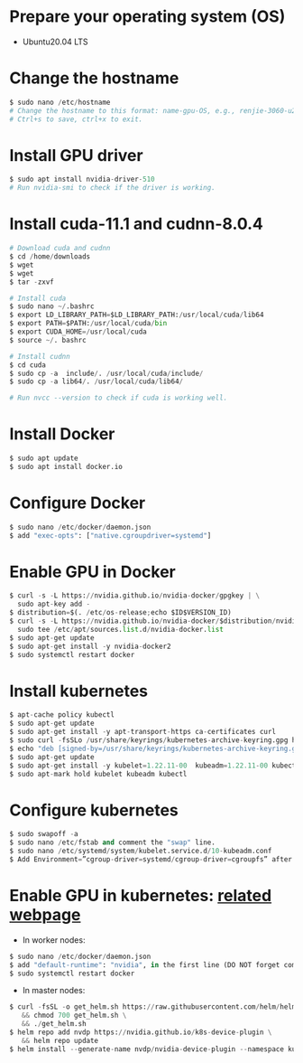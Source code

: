 # Prepare your operating system (OS)
- Ubuntu20.04 LTS

# Change the hostname
```python
$ sudo nano /etc/hostname
# Change the hostname to this format: name-gpu-OS, e.g., renjie-3060-u20, keivan-3080-u20, etc.
# Ctrl+s to save, ctrl+x to exit.
```

# Install GPU driver
```python
$ sudo apt install nvidia-driver-510
# Run nvidia-smi to check if the driver is working.
```

# Install cuda-11.1 and cudnn-8.0.4
```python
# Download cuda and cudnn
$ cd /home/downloads
$ wget 
$ wget
$ tar -zxvf 

# Install cuda
$ sudo nano ~/.bashrc
$ export LD_LIBRARY_PATH=$LD_LIBRARY_PATH:/usr/local/cuda/lib64
$ export PATH=$PATH:/usr/local/cuda/bin
$ export CUDA_HOME=/usr/local/cuda
$ source ~/. bashrc

# Install cudnn
$ cd cuda
$ sudo cp -a  include/. /usr/local/cuda/include/
$ sudo cp -a lib64/. /usr/local/cuda/lib64/

# Run nvcc --version to check if cuda is working well.
```

# Install Docker
```python
$ sudo apt update
$ sudo apt install docker.io
```

# Configure Docker
```python
$ sudo nano /etc/docker/daemon.json
$ add "exec-opts": ["native.cgroupdriver=systemd"]
```

# Enable GPU in Docker
```python
$ curl -s -L https://nvidia.github.io/nvidia-docker/gpgkey | \
  sudo apt-key add -
$ distribution=$(. /etc/os-release;echo $ID$VERSION_ID)
$ curl -s -L https://nvidia.github.io/nvidia-docker/$distribution/nvidia-docker.list | \
  sudo tee /etc/apt/sources.list.d/nvidia-docker.list
$ sudo apt-get update
$ sudo apt-get install -y nvidia-docker2
$ sudo systemctl restart docker
```

# Install kubernetes
```python
$ apt-cache policy kubectl
$ sudo apt-get update
$ sudo apt-get install -y apt-transport-https ca-certificates curl
$ sudo curl -fsSLo /usr/share/keyrings/kubernetes-archive-keyring.gpg https://packages.cloud.google.com/apt/doc/apt-key.gpg
$ echo "deb [signed-by=/usr/share/keyrings/kubernetes-archive-keyring.gpg] https://apt.kubernetes.io/ kubernetes-xenial main" | sudo tee /etc/apt/sources.list.d/kubernetes.list
$ sudo apt-get update
$ sudo apt-get install -y kubelet=1.22.11-00  kubeadm=1.22.11-00 kubectl=1.22.11-00
$ sudo apt-mark hold kubelet kubeadm kubectl
```

# Configure kubernetes
```python
$ sudo swapoff -a
$ sudo nano /etc/fstab and comment the "swap" line.
$ sudo nano /etc/systemd/system/kubelet.service.d/10-kubeadm.conf
$ Add Environment=”cgroup-driver=systemd/cgroup-driver=cgroupfs” after the last “Environment Variable”.
```

# Enable GPU in kubernetes: [related webpage](https://docs.nvidia.com/datacenter/cloud-native/kubernetes/install-k8s.html)
- In worker nodes:
```python
$ sudo nano /etc/docker/daemon.json
$ add "default-runtime": "nvidia", in the first line (DO NOT forget comma).
$ sudo systemctl restart docker
```

- In master nodes:
```python
$ curl -fsSL -o get_helm.sh https://raw.githubusercontent.com/helm/helm/master/scripts/get-helm-3 \
   && chmod 700 get_helm.sh \
   && ./get_helm.sh
$ helm repo add nvdp https://nvidia.github.io/k8s-device-plugin \
   && helm repo update
$ helm install --generate-name nvdp/nvidia-device-plugin --namespace kube-system
```
